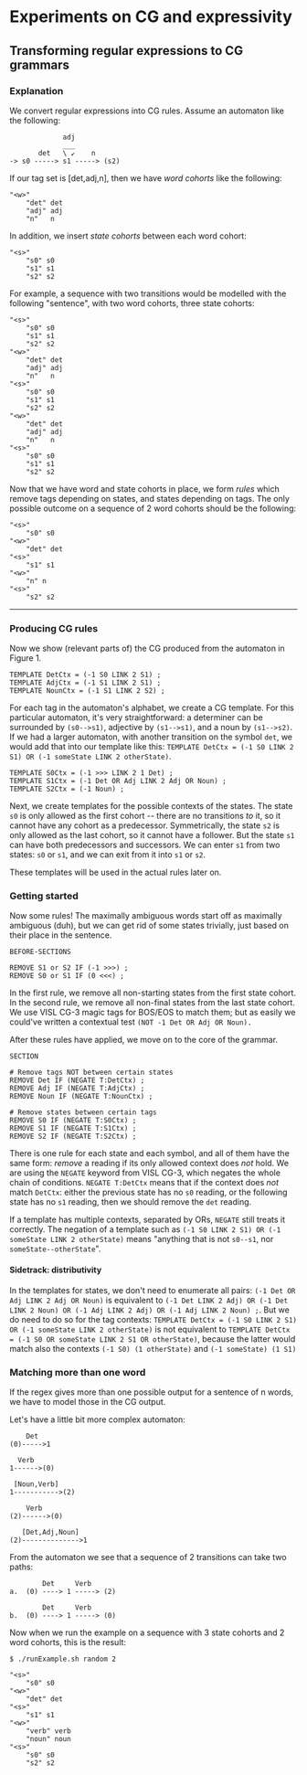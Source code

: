# Experiments on CG and expressivity

## Transforming regular expressions to CG grammars

### Explanation 

We convert regular expressions into CG rules. 
Assume an automaton like the following:

``` 
             adj
             ___
       det   \ ↙    n
-> s0 -----> s1 -----> (s2)
```

If our tag set is [det,adj,n], then we have *word cohorts* like the following:

```
"<w>"
	"det" det
	"adj" adj 
	"n"   n
```

In addition, we insert *state cohorts* between each word cohort:

```
"<s>"
	"s0" s0
	"s1" s1 
	"s2" s2 
```

For example, a sequence with two transitions would be modelled with the following "sentence", with two word cohorts, three state cohorts:

```
"<s>"
	"s0" s0
	"s1" s1 
	"s2" s2 
"<w>"
	"det" det
	"adj" adj
	"n"   n
"<s>"
	"s0" s0
	"s1" s1 
	"s2" s2 
"<w>"
	"det" det
	"adj" adj 
	"n"   n
"<s>"
	"s0" s0
	"s1" s1 
	"s2" s2 
```

Now that we have word and state cohorts in place, we form *rules* which remove tags depending on states, and states depending on tags.
The only possible outcome on a sequence of 2 word cohorts should be the following:

```
"<s>"
	"s0" s0
"<w>"
	"det" det
"<s>"
	"s1" s1 
"<w>"
	"n" n
"<s>"
	"s2" s2
```

-----

### Producing CG rules

Now we show (relevant parts of) the CG produced from the automaton in Figure 1.

```
TEMPLATE DetCtx = (-1 S0 LINK 2 S1) ;
TEMPLATE AdjCtx = (-1 S1 LINK 2 S1) ;
TEMPLATE NounCtx = (-1 S1 LINK 2 S2) ;
```

For each tag in the automaton's alphabet, we create a CG template. For this particular automaton, it's very straightforward: a determiner can be surrounded by `(s0-->s1)`, adjective by `(s1-->s1)`, and a noun by `(s1-->s2)`. If we had a larger automaton, with another transition on the symbol `det`, we would add that into our template like this: `TEMPLATE DetCtx = (-1 S0 LINK 2 S1) OR (-1 someState LINK 2 otherState)`. 

```
TEMPLATE S0Ctx = (-1 >>> LINK 2 1 Det) ;
TEMPLATE S1Ctx = (-1 Det OR Adj LINK 2 Adj OR Noun) ;
TEMPLATE S2Ctx = (-1 Noun) ;
```

Next, we create templates for the possible contexts of the states. The state `s0` is only allowed as the first cohort -- there are no transitions *to* it, so it cannot have any cohort as a predecessor. Symmetrically, the state `s2` is only allowed as the last cohort, so it cannot have a follower. But the state `s1` can have both predecessors and successors. We can enter `s1` from two states: `s0` or `s1`, and we can exit from it into `s1` or `s2`. 

These templates will be used in the actual rules later on.

### Getting started

Now some rules! The maximally ambiguous words start off as maximally ambiguous (duh), but we can get rid of some states trivially, just based on their place in the sentence.

```
BEFORE-SECTIONS

REMOVE S1 or S2 IF (-1 >>>) ;
REMOVE S0 or S1 IF (0 <<<) ;
```

In the first rule, we remove all non-starting states from the first state cohort. In the second rule, we remove all non-final states from the last state cohort. We use VISL CG-3 magic tags for BOS/EOS to match them; but as easily we could've written a contextual test `(NOT -1 Det OR Adj OR Noun).` 

After these rules have applied, we move on to the core of the grammar.


```
SECTION

# Remove tags NOT between certain states
REMOVE Det IF (NEGATE T:DetCtx) ;
REMOVE Adj IF (NEGATE T:AdjCtx) ;
REMOVE Noun IF (NEGATE T:NounCtx) ;

# Remove states between certain tags
REMOVE S0 IF (NEGATE T:S0Ctx) ;
REMOVE S1 IF (NEGATE T:S1Ctx) ;
REMOVE S2 IF (NEGATE T:S2Ctx) ;
```

There is one rule for each state and each symbol, and all of them have the same form: *remove* a reading if its only allowed context does *not* hold. We are using the `NEGATE` keyword from VISL CG-3, which negates the whole chain of conditions. `NEGATE T:DetCtx` means that if the context does *not* match `DetCtx`: either the previous state has no `s0` reading, or the following state has no `s1` reading, then we should remove the `det` reading.

If a template has multiple contexts, separated by ORs, `NEGATE` still treats it correctly. The negation of a template such as `(-1 S0 LINK 2 S1) OR (-1 someState LINK 2 otherState)` means "anything that is not `s0--s1`, nor `someState--otherState`".

#### Sidetrack: distributivity

In the templates for states, we don't need to enumerate all pairs: `(-1 Det OR Adj LINK 2 Adj OR Noun)` is equivalent to `(-1 Det LINK 2 Adj) OR (-1 Det LINK 2 Noun) OR (-1 Adj LINK 2 Adj) OR (-1 Adj LINK 2 Noun) ;`. But we do need to do so for the tag contexts: `TEMPLATE DetCtx = (-1 S0 LINK 2 S1) OR (-1 someState LINK 2 otherState)` is not equivalent to `TEMPLATE DetCtx = (-1 S0 OR someState LINK 2 S1 OR otherState)`, because the latter would match also the contexts `(-1 S0) (1 otherState)` and `(-1 someState) (1 S1)`


### Matching more than one word

If the regex gives more than one possible output for a sentence of n words, we have to model those in the CG output.

Let's have a little bit more complex automaton:

```
    Det
(0)----->1

  Verb
1------>(0)

 [Noun,Verb]
1----------->(2)

    Verb
(2)------>(0)

   [Det,Adj,Noun]
(2)-------------->1
```

From the automaton we see that a sequence of 2 transitions can take two paths:

```             Noun
        Det     Verb       
a.  (0) ----> 1 -----> (2) 

        Det     Verb
b.  (0) ----> 1 -----> (0)

```

Now when we run the example on a sequence with 3 state cohorts and 2 word cohorts, this is the result:

```
$ ./runExample.sh random 2 

"<s>"
	"s0" s0
"<w>"
	"det" det
"<s>"
	"s1" s1
"<w>"
	"verb" verb
	"noun" noun
"<s>"
	"s0" s0
	"s2" s2
```
